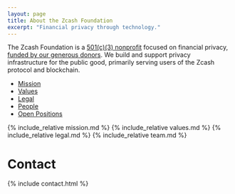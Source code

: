 ```yaml
---
layout: page
title: About the Zcash Foundation
excerpt: "Financial privacy through technology."
---
```


The Zcash Foundation is a [501(c)(3) nonprofit](/about/incorporation-docs/) focused on financial privacy, [funded by our generous donors](https://www.zfnd.org/about/funding/). We build and support privacy infrastructure for the public good, primarily serving users of the Zcash protocol and blockchain.

- [Mission](#mission)
- [Values](#values)
- [Legal](#legal)
- [People](#team)
- [Open Positions](https://www.zfnd.org/about/open-positions/)

{% include_relative mission.md %}
{% include_relative values.md %}
{% include_relative legal.md %}
{% include_relative team.md %}

# Contact

{% include contact.html %}
